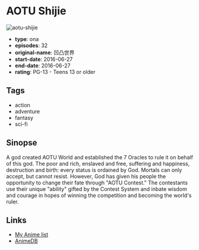 # AOTU Shijie

![aotu-shijie](https://cdn.myanimelist.net/images/anime/5/81494.jpg)

-   **type**: ona
-   **episodes**: 32
-   **original-name**: 凹凸世界
-   **start-date**: 2016-06-27
-   **end-date**: 2016-06-27
-   **rating**: PG-13 - Teens 13 or older

## Tags

-   action
-   adventure
-   fantasy
-   sci-fi

## Sinopse

A god created AOTU World and established the 7 Oracles to rule it on behalf of this god. The poor and rich, enslaved and free, suffering and happiness, destruction and birth: every status is ordained by God. Mortals can only accept, but cannot resist. However, God has given his people the opportunity to change their fate through "AOTU Contest." The contestants use their unique "ability" gifted by the Contest System and inbate wisdom and courage in hopes of winning the competition and becoming the world's ruler.

## Links

-   [My Anime list](https://myanimelist.net/anime/33704/AOTU_Shijie)
-   [AnimeDB](http://anidb.info/perl-bin/animedb.pl?show=anime&aid=13470)
